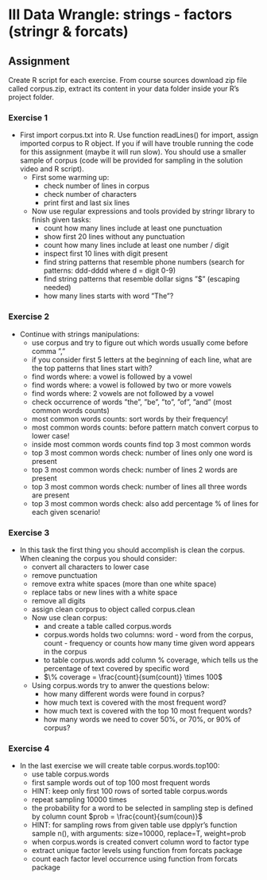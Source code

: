 # III Data Wrangle: strings - factors (stringr & forcats)

## Assignment
Create R script for each exercise. From course sources download zip file called corpus.zip, extract its content in your data folder inside your R’s project folder.

### Exercise 1
* First import corpus.txt into R. Use function readLines() for import, assign imported corpus
to R object. If you if will have trouble running the code for this assignment (maybe it will run slow). You should use a smaller sample of corpus (code will be provided for sampling in the solution video and R script).
	* First some warming up:
		* check number of lines in corpus
		* check number of characters
		* print first and last six lines
	* Now use regular expressions and tools provided by stringr library to finish given tasks:
		* count how many lines include at least one punctuation
		* show first 20 lines without any punctuation
		* count how many lines include at least one number / digit
		* inspect first 10 lines with digit present
		* find string patterns that resemble phone numbers (search for patterns: ddd-dddd where d = digit 0-9)
		* find string patterns that resemble dollar signs ”$” (escaping needed)
		* how many lines starts with word ”The”?

### Exercise 2
* Continue with strings manipulations:
	* use corpus and try to figure out which words usually come before comma ”,”
	* if you consider first 5 letters at the beginning of each line, what are the top patterns that lines start with?
	* find words where: a vowel is followed by a vowel
	* find words where: a vowel is followed by two or more vowels
	* find words where: 2 vowels are not followed by a vowel
	* check occurrence of words ”the”, ”be”, ”to”, ”of”, ”and” (most common words counts)
	* most common words counts: sort words by their frequency!
	* most common words counts: before pattern match convert corpus to lower case!
	* inside most common words counts find top 3 most common words
	* top 3 most common words check: number of lines only one word is present
	* top 3 most common words check: number of lines 2 words are present
	* top 3 most common words check: number of lines all three words are present
	* top 3 most common words check: also add percentage % of lines for each given scenario!

### Exercise 3
* In this task the first thing you should accomplish is clean the corpus. When cleaning the corpus you should consider:
	* convert all characters to lower case
	* remove punctuation
	* remove extra white spaces (more than one white space)
	* replace tabs or new lines with a white space
	* remove all digits
	* assign clean corpus to object called corpus.clean
	* Now use clean corpus:
		* and create a table called corpus.words
		* corpus.words holds two columns: word - word from the corpus, count - frequency or counts how many time given word appears in the corpus
		* to table corpus.words add column % coverage, which tells us the percentage of text covered by specific word 
		* $\% coverage = \frac{count}{sum(count)} \times 100$
	* Using corpus.words try to anwer the questions below:
		* how many different words were found in corpus?
		* how much text is covered with the most frequent word?
		* how much text is covered with the top 10 most frequent words?
		* how many words we need to cover 50%, or 70%, or 90% of corpus?

### Exercise 4
* In the last exercise we will create table corpus.words.top100:
	* use table corpus.words
	* first sample words out of top 100 most frequent words
	* HINT: keep only first 100 rows of sorted table corpus.words
	* repeat sampling 10000 times
	* the probability for a word to be selected in sampling step is defined by column count $prob = \frac{count}{sum(coun)}$
	* HINT: for sampling rows from given table use dpplyr’s function sample n(), with arguments: size=10000, replace=T, weight=prob
	* when corpus.words is created convert column word to factor type
	* extract unique factor levels using function from forcats package
	* count each factor level occurrence using function from forcats package
